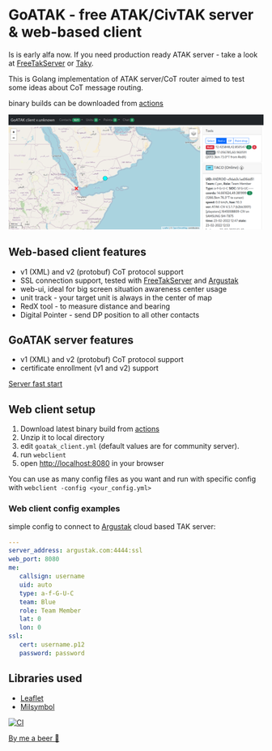 # GoATAK - free ATAK/CivTAK server & web-based client

Is is early alfa now. If you need production ready ATAK server - take a look
at [FreeTakServer](https://github.com/FreeTAKTeam/FreeTakServer) or [Taky](https://github.com/tkuester/taky).

This is Golang implementation of ATAK server/CoT router aimed to test some ideas about CoT message routing.

binary builds can be downloaded
from [actions](https://github.com/kdudkov/goatak/actions?query=is%3Acompleted+workflow%3ACI)

![Alt text](client.png?raw=true "Title")

## Web-based client features

* v1 (XML) and v2 (protobuf) CoT protocol support
* SSL connection support, tested with [FreeTakServer](https://github.com/FreeTAKTeam/FreeTakServer)
  and [Argustak](https://argustak.com/)
* web-ui, ideal for big screen situation awareness center usage
* unit track - your target unit is always in the center of map
* RedX tool - to measure distance and bearing
* Digital Pointer - send DP position to all other contacts

## GoATAK server features

* v1 (XML) and v2 (protobuf) CoT protocol support
* certificate enrollment (v1 and v2) support

[Server fast start](https://github.com/kdudkov/goatak/wiki)

## Web client setup

1. Download latest binary build
   from [actions](https://github.com/kdudkov/goatak/actions?query=is%3Acompleted+workflow%3ACI)
1. Unzip it to local directory
1. edit `goatak_client.yml` (default values are for community server).
1. run `webclient`
1. open [http://localhost:8080](http://localhost:8080) in your browser

You can use as many config files as you want and run with specific config with `webclient -config <your_config.yml>`

### Web client config examples

simple config to connect to [Argustak](https://argustak.com/) cloud based TAK server:

```yaml
---
server_address: argustak.com:4444:ssl
web_port: 8080
me:
   callsign: username
   uid: auto
   type: a-f-G-U-C
   team: Blue
   role: Team Member
   lat: 0
   lon: 0
ssl:
   cert: username.p12
   password: password
```

## Libraries used

* [Leaflet](https://leafletjs.com/)
* [Milsymbol](https://github.com/spatialillusions/milsymbol)

[![CI](https://github.com/kdudkov/goatak/actions/workflows/main.yml/badge.svg?branch=master)](https://github.com/kdudkov/goatak/actions/workflows/main.yml)

[By me a beer 🍺](https://buymeacoffee.com/kdudkov)
